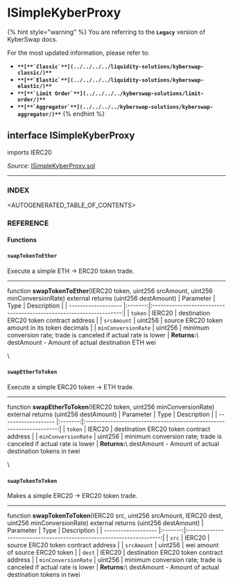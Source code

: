 # ISimpleKyberProxy

{% hint style="warning" %}
You are referring to the **`Legacy`** version of KyberSwap docs.

For the most updated information, please refer to:

* **``**[**`Classic`**](../../../../liquidity-solutions/kyberswap-classic/)**``**
* **``**[**`Elastic`**](../../../../liquidity-solutions/kyberswap-elastic/)**``**
* **``**[**`Limit Order`**](../../../../kyberswap-solutions/limit-order/)**``**
* **``**[**`Aggregator`**](../../../../kyberswap-solutions/kyberswap-aggregator/)**``**
{% endhint %}

## interface ISimpleKyberProxy

imports IERC20

_Source_: [ISimpleKyberProxy.sol](https://github.com/KyberNetwork/smart-contracts/blob/master/contracts/sol6/ISimpleKyberProxy.sol)

***

### INDEX[​](https://docs.kyberswap.com/Legacy/api-abi/core-smart-contracts/api\_abi-isimplekyberproxy#index) <a href="#index" id="index"></a>

\<AUTOGENERATED\_TABLE\_OF\_CONTENTS>

### REFERENCE[​](https://docs.kyberswap.com/Legacy/api-abi/core-smart-contracts/api\_abi-isimplekyberproxy#reference) <a href="#reference" id="reference"></a>

#### Functions[​](https://docs.kyberswap.com/Legacy/api-abi/core-smart-contracts/api\_abi-isimplekyberproxy#functions) <a href="#functions" id="functions"></a>

#### `swapTokenToEther`[​](https://docs.kyberswap.com/Legacy/api-abi/core-smart-contracts/api\_abi-isimplekyberproxy#swaptokentoether) <a href="#swaptokentoether" id="swaptokentoether"></a>

Execute a simple ETH -> ERC20 token trade.

***

function **swapTokenToEther**(IERC20 token, uint256 srcAmount, uint256 minConversionRate) external returns (uint256 destAmount) | Parameter | Type | Description | | ------------------- |:-------:|:-------------------------------------------------------------------:| | `token` | IERC20 | destination ERC20 token contract address | | `srcAmount` | uint256 | source ERC20 token amount in its token decimals | | `minConversionRate` | uint256 | minimum conversion rate; trade is canceled if actual rate is lower | **Returns:**\ destAmount - Amount of actual destination ETH wei

\


#### `swapEtherToToken`[​](https://docs.kyberswap.com/Legacy/api-abi/core-smart-contracts/api\_abi-isimplekyberproxy#swapethertotoken) <a href="#swapethertotoken" id="swapethertotoken"></a>

Execute a simple ERC20 token -> ETH trade.

***

function **swapEtherToToken**(IERC20 token, uint256 minConversionRate) external returns (uint256 destAmount) | Parameter | Type | Description | | ------------------- |:-------:|:--------------------------------------------------------------------:| | `token` | IERC20 | destination ERC20 token contract address | | `minConversionRate` | uint256 | minimum conversion rate; trade is canceled if actual rate is lower | **Returns:**\ destAmount - Amount of actual destination tokens in twei

\


#### `swapTokenToToken`[​](https://docs.kyberswap.com/Legacy/api-abi/core-smart-contracts/api\_abi-isimplekyberproxy#swaptokentotoken) <a href="#swaptokentotoken" id="swaptokentotoken"></a>

Makes a simple ERC20 -> ERC20 token trade.

***

function **swapTokenToToken**(IERC20 src, uint256 srcAmount, IERC20 dest, uint256 minConversionRate) external returns (uint256 destAmount) | Parameter | Type | Description | | ------------------- |:-------:|:--------------------------------------------------------------------:| | `src` | IERC20 | source ERC20 token contract address | | `srcAmount` | uint256 | wei amount of source ERC20 token | | `dest` | IERC20 | destination ERC20 token contract address | | `minConversionRate` | uint256 | minimum conversion rate; trade is canceled if actual rate is lower | **Returns:**\ destAmount - Amount of actual destination tokens in twei

